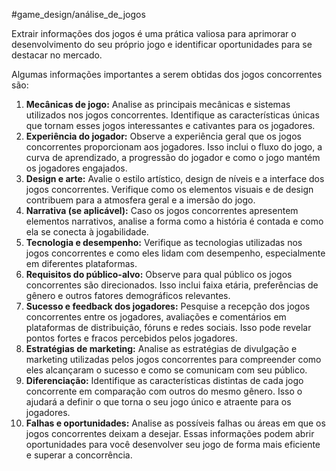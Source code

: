 #game_design/análise_de_jogos

Extrair informações dos jogos é uma prática valiosa para aprimorar o desenvolvimento do seu próprio jogo e identificar oportunidades para se destacar no mercado.

Algumas informações importantes a serem obtidas dos jogos concorrentes são:

1. **Mecânicas de jogo:** Analise as principais mecânicas e sistemas utilizados nos jogos concorrentes. Identifique as características únicas que tornam esses jogos interessantes e cativantes para os jogadores.
2. **Experiência do jogador:** Observe a experiência geral que os jogos concorrentes proporcionam aos jogadores. Isso inclui o fluxo do jogo, a curva de aprendizado, a progressão do jogador e como o jogo mantém os jogadores engajados.
3. **Design e arte:** Avalie o estilo artístico, design de níveis e a interface dos jogos concorrentes. Verifique como os elementos visuais e de design contribuem para a atmosfera geral e a imersão do jogo.
4. **Narrativa (se aplicável):** Caso os jogos concorrentes apresentem elementos narrativos, analise a forma como a história é contada e como ela se conecta à jogabilidade.
5. **Tecnologia e desempenho:** Verifique as tecnologias utilizadas nos jogos concorrentes e como eles lidam com desempenho, especialmente em diferentes plataformas.
6. **Requisitos do público-alvo:** Observe para qual público os jogos concorrentes são direcionados. Isso inclui faixa etária, preferências de gênero e outros fatores demográficos relevantes.
7. **Sucesso e feedback dos jogadores:** Pesquise a recepção dos jogos concorrentes entre os jogadores, avaliações e comentários em plataformas de distribuição, fóruns e redes sociais. Isso pode revelar pontos fortes e fracos percebidos pelos jogadores.
8. **Estratégias de marketing:** Analise as estratégias de divulgação e marketing utilizadas pelos jogos concorrentes para compreender como eles alcançaram o sucesso e como se comunicam com seu público.
9. **Diferenciação:** Identifique as características distintas de cada jogo concorrente em comparação com outros do mesmo gênero. Isso o ajudará a definir o que torna o seu jogo único e atraente para os jogadores.
10. **Falhas e oportunidades:** Analise as possíveis falhas ou áreas em que os jogos concorrentes deixam a desejar. Essas informações podem abrir oportunidades para você desenvolver seu jogo de forma mais eficiente e superar a concorrência.